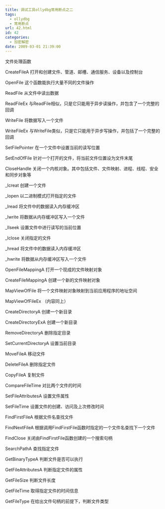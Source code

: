 ```yaml
---
title: 调试工具ollydbg常用断点之二
tags:
  - ollydbg
  - 常用断点
url: 42.html
id: 42
categories:
  - 加密解密
date: 2009-03-01 21:39:00
---
```


文件处理函数  

CreateFileA 打开和创建文件、管道、邮槽、通信服务、设备以及控制台  

OpenFile 这个函数能执行大量不同的文件操作  

ReadFile 从文件中读出数据  

ReadFileEx 与ReadFile相似，只是它只能用于异步读操作，并包含了一个完整的回调  

WriteFile 将数据写入一个文件  

WriteFileEx 与WriteFile类似，只是它只能用于异步写操作，并包括了一个完整的回调  

SetFilePointer 在一个文件中设置当前的读写位置 　  

SetEndOfFile 针对一个打开的文件，将当前文件位置设为文件末尾  

CloseHandle 关闭一个内核对象。其中包括文件、文件映射、进程、线程、安全和同步对象等  

_lcreat 创建一个文件  

_lopen 以二进制模式打开指定的文件  

_lread 将文件中的数据读入内存缓冲区  

_lwrite 将数据从内存缓冲区写入一个文件  

_llseek 设置文件中进行读写的当前位置  

_lclose 关闭指定的文件  

_hread 将文件中的数据读入内存缓冲区 　  

_hwrite 将数据从内存缓冲区写入一个文件  

OpenFileMappingA 打开一个现成的文件映射对象  

CreateFileMappingA 创建一个新的文件映射对象  

MapViewOfFile 将一个文件映射对象映射到当前应用程序的地址空间  

MapViewOfFileEx （内容同上）  

CreateDirectoryA 创建一个新目录  

CreateDirectoryExA 创建一个新目录  

RemoveDirectoryA 删除指定目录  

SetCurrentDirectoryA 设置当前目录  

MoveFileA 移动文件  

DeleteFileA 删除指定文件  

CopyFileA 复制文件  

CompareFileTime 对比两个文件的时间  

SetFileAttributesA 设置文件属性  

SetFileTime 设置文件的创建、访问及上次修改时间  

FindFirstFileA 根据文件名查找文件  

FindNextFileA 根据调用FindFirstFile函数时指定的一个文件名查找下一个文件  

FindClose 关闭由FindFirstFile函数创建的一个搜索句柄  

SearchPathA 查找指定文件  

GetBinaryTypeA 判断文件是否可以执行  

GetFileAttributesA 判断指定文件的属性  

GetFileSize 判断文件长度  

GetFileTime 取得指定文件的时间信息  

GetFileType 在给出文件句柄的前提下，判断文件类型